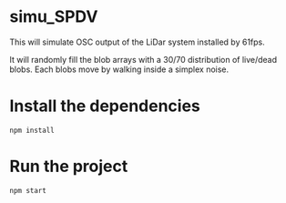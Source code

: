 # simu_SPDV

This will simulate OSC output of the LiDar system installed by 61fps.

It will randomly fill the blob arrays with a 30/70 distribution of live/dead blobs. Each blobs move by walking inside a simplex noise.

# Install the dependencies

```
npm install
```

# Run the project

```
npm start
```
